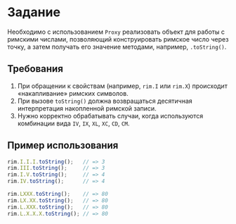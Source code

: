 # Задание

Необходимо с использованием `Proxy` реализовать объект для работы с римскими числами, позволяющий конструировать римское число через точку, а затем получать его значение методами, например, `.toString()`.

## Требования

1. При обращении к свойствам (например, `rim.I` или `rim.X`) происходит «накапливание» римских символов.
2. При вызове `toString()` должна возвращаться десятичная интерпретация накопленной римской записи.
3. Нужно корректно обрабатывать случаи, когда используются комбинации вида `IV`, `IX`, `XL`, `XC`, `CD`, `CM`.

## Пример использования

```js
rim.I.I.I.toString();   // => 3
rim.III.toString();     // => 3
rim.I.V.toString();     // => 4
rim.IV.toString();      // => 4

rim.LXXX.toString();    // => 80
rim.LX.XX.toString();   // => 80
rim.L.XXX.toString();   // => 80
rim.L.X.X.X.toString(); // => 80
```